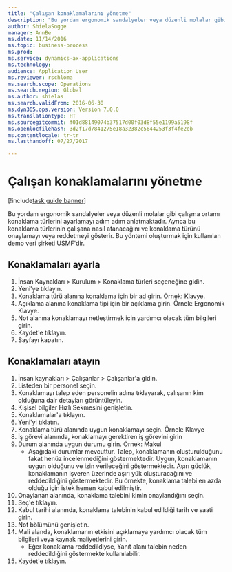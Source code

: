 ```yaml
--- 
title: "Çalışan konaklamalarını yönetme"
description: "Bu yordam ergonomik sandalyeler veya düzenli molalar gibi çalışma ortamı konaklama türlerini ayarlamayı adım adım anlatmaktadır."
author: ShielaSogge
manager: AnnBe
ms.date: 11/14/2016
ms.topic: business-process
ms.prod: 
ms.service: dynamics-ax-applications
ms.technology: 
audience: Application User
ms.reviewer: rschloma
ms.search.scope: Operations
ms.search.region: Global
ms.author: shielas
ms.search.validFrom: 2016-06-30
ms.dyn365.ops.version: Version 7.0.0
ms.translationtype: HT
ms.sourcegitcommit: f01d88149074b37517d00f03d8f55e1199a5198f
ms.openlocfilehash: 3d2f17d7841275e18a32382c5644253f3f4fe2eb
ms.contentlocale: tr-tr
ms.lasthandoff: 07/27/2017

---
```

# <a name="manage-worker-accommodations"></a>Çalışan konaklamalarını yönetme

[!include[task guide banner](../../../includes/task-guide-banner.md)]

Bu yordam ergonomik sandalyeler veya düzenli molalar gibi çalışma ortamı konaklama türlerini ayarlamayı adım adım anlatmaktadır. Ayrıca bu konaklama türlerinin çalışana nasıl atanacağını ve konaklama türünü onaylamayı veya reddetmeyi gösterir. Bu yöntemi oluşturmak için kullanılan demo veri şirketi USMF'dir.


## <a name="setup-accommodations"></a>Konaklamaları ayarla
1. İnsan Kaynakları > Kurulum > Konaklama türleri seçeneğine gidin.
2. Yeni'ye tıklayın.
3. Konaklama türü alanına konaklama için bir ad girin. Örnek: Klavye.
4. Açıklama alanına konaklama tipi için bir açıklama girin. Örnek: Ergonomik Klavye.
5. Not alanına konaklamayı netleştirmek için yardımcı olacak tüm bilgileri girin.
6. Kaydet'e tıklayın.
7. Sayfayı kapatın.

## <a name="assign-accommodations"></a>Konaklamaları atayın
1. İnsan kaynakları > Çalışanlar > Çalışanlar'a gidin.
2. Listeden bir personel seçin.
3. Konaklamayı talep eden personelin adına tıklayarak, çalışanın kim olduğuna dair detayları görüntüleyin.
4. Kişisel bilgiler Hızlı Sekmesini genişletin.
5. Konaklamalar'a tıklayın.
6. Yeni'yi tıklatın.
7. Konaklama türü alanında uygun konaklamayı seçin. Örnek: Klavye
8. İş görevi alanında, konaklamayı gerektiren iş görevini girin
9. Durum alanında uygun durumu girin. Örnek: Makul
    * Aşağıdaki durumlar mevcuttur. Talep, konaklamanın oluşturulduğunu fakat henüz incelenmediğini göstermektedir. Uygun, konaklamanın uygun olduğunu ve izin verileceğini göstermektedir. Aşırı güçlük, konaklamanın işveren üzerinde aşırı yük oluşturacağını ve reddedildiğini göstermektedir. Bu örnekte, konaklama talebi en azda olduğu için istek hemen kabul edilmiştir.  
10. Onaylanan alanında, konaklama talebini kimin onaylandığını seçin.
11. Seç'e tıklayın.
12. Kabul tarihi alanında, konaklama talebinin kabul edildiği tarih ve saati girin.
13. Not bölümünü genişletin.
14. Mali alanda, konaklamanın etkisini açıklamaya yardımcı olacak tüm bilgileri veya kaynak maliyetlerini girin.
    * Eğer konaklama reddedildiyse, Yanıt alanı talebin neden reddedildiğini göstermekte kullanılabilir.  
15. Kaydet'e tıklayın.


